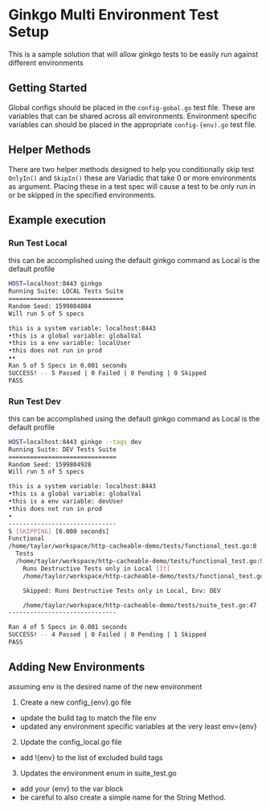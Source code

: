 # Ginkgo Multi Environment Test Setup
This is a sample solution that will allow ginkgo tests to be easily run against different environments

## Getting Started
Global configs should be placed in the `config-gobal.go` test file.  These are variables that can be shared across all environments.
Environment specific variables can should be placed in the appropriate `config-{env).go` test file.

## Helper Methods
There are two helper methods designed to help you conditionally skip test `OnlyIn()` and `SkipIn()` these are Variadic that take 0 or more environments as argument. 
Placing these in a test spec will cause a test to be only run in or be skipped in the specified environments.

## Example execution
### Run Test Local
this can be accomplished using the default ginkgo command as Local is the default profile
```bash
HOST=localhost:8443 ginkgo
Running Suite: LOCAL Tests Suite
================================
Random Seed: 1599804804
Will run 5 of 5 specs

this is a system variable: localhost:8443
•this is a global variable: globalVal
•this is a env variable: localUser
•this does not run in prod
••
Ran 5 of 5 Specs in 0.001 seconds
SUCCESS! -- 5 Passed | 0 Failed | 0 Pending | 0 Skipped
PASS

```

### Run Test Dev
this can be accomplished using the default ginkgo command as Local is the default profile
```bash
HOST=localhost:8443 ginkgo --tags dev
Running Suite: DEV Tests Suite
==============================
Random Seed: 1599804928
Will run 5 of 5 specs

this is a system variable: localhost:8443
•this is a global variable: globalVal
•this is a env variable: devUser
•this does not run in prod
•
------------------------------
S [SKIPPING] [0.000 seconds]
Functional
/home/taylor/workspace/http-cacheable-demo/tests/functional_test.go:8
  Tests
  /home/taylor/workspace/http-cacheable-demo/tests/functional_test.go:9
    Runs Destructive Tests only in Local [It]
    /home/taylor/workspace/http-cacheable-demo/tests/functional_test.go:30

    Skipped: Runs Destructive Tests only in Local, Env: DEV

    /home/taylor/workspace/http-cacheable-demo/tests/suite_test.go:47
------------------------------

Ran 4 of 5 Specs in 0.001 seconds
SUCCESS! -- 4 Passed | 0 Failed | 0 Pending | 1 Skipped
PASS
```

## Adding New Environments
assuming env is the desired name of the new environment

1) Create a new config_{env}.go file 
  - update the build tag to match the file env
  - updated any environment specific variables at the very least env={env}
  
2) Update the config_local.go file
  - add !{env} to the list of excluded build tags
  
3) Updates the environment enum in suite_test.go
  - add your {env} to the var block
  - be careful to also create a simple name for the String Method.